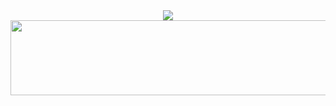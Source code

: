 <div align=center>
<img src="https://capsule-render.vercel.app/api?type=venom&color=gradient&height=300&section=header&text=Hi-nl-I'm%20Doyun&fontSize=90&animation=fadeIn" />
</div>

<a href="https://github.com/devxb/gitanimals">
  <img
    src="https://render.gitanimals.org/lines/doyun5565?pet-id=650960073721637174"
    width="600"
    height="120"
  />
</a>
  
